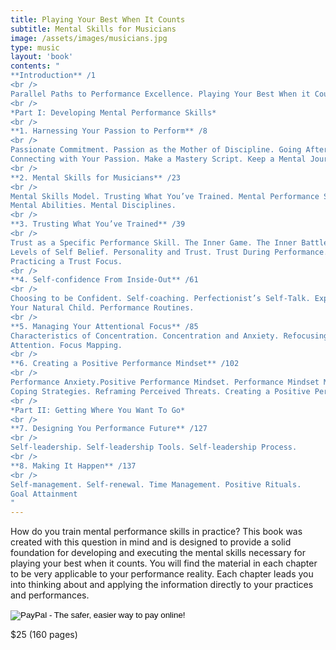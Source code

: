 ```yaml
---
title: Playing Your Best When It Counts
subtitle: Mental Skills for Musicians
image: /assets/images/musicians.jpg
type: music
layout: 'book'
contents: "
**Introduction** /1
<br />
Parallel Paths to Performance Excellence. Playing Your Best When it Counts.
<br />
*Part I: Developing Mental Performance Skills*
<br />
**1. Harnessing Your Passion to Perform** /8
<br />
Passionate Commitment. Passion as the Mother of Discipline. Going After your Best.
Connecting with Your Passion. Make a Mastery Script. Keep a Mental Journal.
<br />
**2. Mental Skills for Musicians** /23
<br />
Mental Skills Model. Trusting What You’ve Trained. Mental Performance Skills.
Mental Abilities. Mental Disciplines.
<br />
**3. Trusting What You’ve Trained** /39
<br />
Trust as a Specific Performance Skill. The Inner Game. The Inner Battle.
Levels of Self Belief. Personality and Trust. Trust During Performance.
Practicing a Trust Focus.
<br />
**4. Self-confidence From Inside-Out** /61
<br />
Choosing to be Confident. Self-coaching. Perfectionist’s Self-Talk. Expanding
Your Natural Child. Performance Routines.
<br />
**5. Managing Your Attentional Focus** /85
Characteristics of Concentration. Concentration and Anxiety. Refocusing your
Attention. Focus Mapping.
<br />
**6. Creating a Positive Performance Mindset** /102
<br />
Performance Anxiety.Positive Performance Mindset. Performance Mindset Model.
Coping Strategies. Reframing Perceived Threats. Creating a Positive Performance Mindset.
<br />
*Part II: Getting Where You Want To Go*
<br />
**7. Designing You Performance Future** /127
<br />
Self-leadership. Self-leadership Tools. Self-leadership Process.
<br />
**8. Making It Happen** /137
<br />
Self-management. Self-renewal. Time Management. Positive Rituals.
Goal Attainment
"
---
```


How do you train mental performance skills in practice? This book was
created with this question in mind and is designed to provide a solid
foundation for developing and executing the mental skills necessary
for playing your best when it counts. You will find the material in
each chapter to be very applicable to your performance reality. Each
chapter leads you into thinking about and applying the information
directly to your practices and performances.

<form action="https://www.paypal.com/cgi-bin/webscr" method="post" target="_top">
<input type="hidden" name="cmd" value="_s-xclick">
<input type="hidden" name="hosted_button_id" value="PH89JDN3754CG">
<input type="image" src="https://www.paypalobjects.com/en_US/i/btn/btn_buynow_LG.gif" border="0" name="submit" alt="PayPal - The safer, easier way to pay online!">
<img alt="" border="0" src="https://www.paypalobjects.com/en_US/i/scr/pixel.gif" width="1" height="1">
</form>
<div class="book-price item-supheading">$25 (160 pages)</div>
